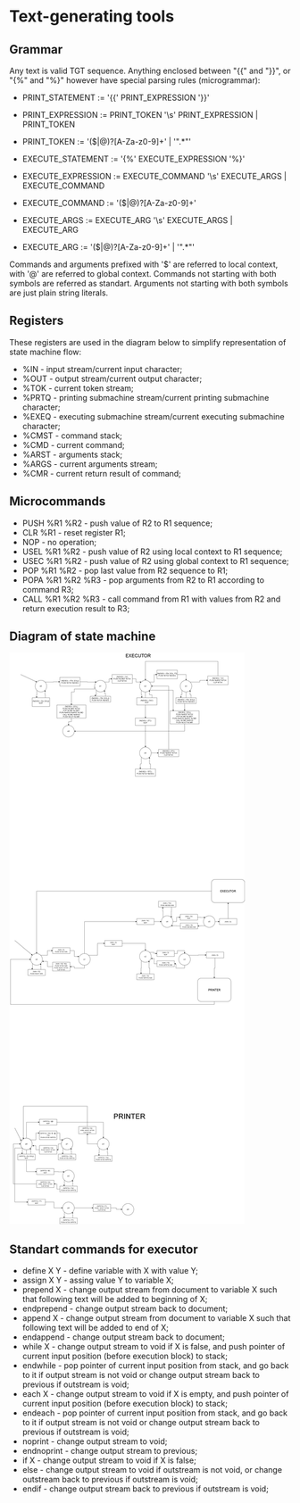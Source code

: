 # Text-generating tools

## Grammar

Any text is valid TGT sequence. Anything enclosed between "{{" and "}}", or "{%" and "%}" however have special parsing rules (microgrammar):

* PRINT_STATEMENT := '{{' PRINT_EXPRESSION '}}'
* PRINT_EXPRESSION := PRINT_TOKEN '\s' PRINT_EXPRESSION | PRINT_TOKEN
* PRINT_TOKEN := '(\$|\@)?[A-Za-z0-9]+' | '\".*\"'

* EXECUTE_STATEMENT := '{%' EXECUTE_EXPRESSION '%}'
* EXECUTE_EXPRESSION := EXECUTE_COMMAND '\s' EXECUTE_ARGS | EXECUTE_COMMAND
* EXECUTE_COMMAND := '(\$|\@)?[A-Za-z0-9]+'
* EXECUTE_ARGS := EXECUTE_ARG '\s' EXECUTE_ARGS | EXECUTE_ARG
* EXECUTE_ARG := '(\$|\@)?[A-Za-z0-9]+' | '\".*\"'

Commands and arguments prefixed with '$' are referred to local context, with '@' are referred to global context. 
Commands not starting with both symbols are referred as standart. Arguments not starting with both symbols
are just plain string literals.

## Registers

These registers are used in the diagram below to simplify representation of state machine flow:

* %IN - input stream/current input character;
* %OUT - output stream/current output character;
* %TOK - current token stream;
* %PRTQ - printing submachine stream/current printing submachine character;
* %EXEQ - executing submachine stream/current executing submachine character;
* %CMST - command stack;
* %CMD - current command;
* %ARST - arguments stack;
* %ARGS - current arguments stream;
* %CMR - current return result of command;

## Microcommands

* PUSH %R1 %R2 - push value of R2 to R1 sequence;
* CLR %R1 - reset register R1;
* NOP - no operation;
* USEL %R1 %R2 - push value of R2 using local context to R1 sequence;
* USEC %R1 %R2 - push value of R2 using global context to R1 sequence;
* POP %R1 %R2 - pop last value from R2 sequence to R1;
* POPA %R1 %R2 %R3 - pop arguments from R2 to R1 according to command R3;
* CALL %R1 %R2 %R3 - call command from R1 with values from R2 and return execution result to R3;

## Diagram of state machine

<a href="https://viewer.diagrams.net/?highlight=0000ff&edit=_blank&layers=1&nav=1&title=CodeGen%20automata%20chart#R7V1de5s4Fv41fjpzkT5IID4uEyfT6W7apkn6bHvJxDTxrmO8NmmTvdjfvmAQBkkYBQPnqOuL6dgYbEVH79E57%2FnQxJ4%2BPr9bh6uHD%2FEsWkyoNXue2OcTSn3qp%2F9mF17yC9QLrPzK%2FXo%2By6%2BR3YWb%2BX%2Bi4iK%2F7Wk%2Biza1G5M4XiTzVf3iXbxcRndJ7Vq4Xsc%2F67d9jxf1X12F95F04eYuXMhX%2FzGfJQ%2F87%2FJ21%2F%2BM5vcP%2FJeJG%2BSfPIb85uIv2TyEs%2Fhn5ZJ9MbGn6zhO8lePz9NokU0en5f8uT8aPi0Hto6Wic4Dn%2BfR%2Bw25TsLFx7%2B577%2F9sOYkOXGLsSUv%2FA%2BOZunfX7yN18lDfB8vw8XF7urZOn5azqLsW6303e6eyzhepRdJevGfUZK8FMIMn5I4vfSQPC6KT6PnefK1eDx7%2Fa1y%2Ffy58sH5C3%2BzTNYv20feUsbff6t%2BuHtu%2B44%2FKE9SMW%2Bb%2BGl9F%2B2ZGb7YwvV9lOy5j%2BX3ZdNW%2BYFCBO%2Bi%2BDFKx5PesI4WYTL%2FUV9WYbE678v7dgJMXxQyfIU8OWxgBEoqArU0BVqT5lsGLs8Alzzz7%2F0RLp6KX9ooJLxYpOowk%2BTPh3kS3azC7Uz8TDVyXU7hZpXryO%2Fz50zezdP5I1on0fPeCeCfsmJAhYYndvH%2BZ0VdFpceKpqSX%2Bt9yqg0ZfKELWen2d6QvrtbhJvN%2FE5Yz%2BrV2XVttq45ornmKlPKFFPKr2kvzeIXruJ5OuJSok5doI4gqBxpxTPV%2FUb4GmLVv0cUeD4r0vdsZV7%2Bzd2XgQe6s7312Ot1IamuNjKYJmQ9r8pxNCFTwNpdpOM%2F%2Bx5vl92G247uv58ym%2BqM7F6mr%2B6z%2F%2F82oez9x%2FTm%2F6b%2FTdjFm4l39uZ3%2FkV%2Frfl9V19u%2FszuoOzTl9v8RfaYeBu%2Fkv5B%2BSD4ZWHl1ddVi5LuQyfbdeiVGK4oEEIVGkTEen%2F7mA0LxyoaNU3NGhqHtEx8XTxSVIAkoBoWs6mpLVAXSqDs8vb9y91n7%2BOMnrzb0GT19eGWG04YIGqqRLn%2BRAJRX9ozN0QWMqT34PjIvAeimCAgrVYiopUTsQRSpEKSNEBh%2B%2B4qWs%2FTWYvWB%2BMj0MSHjwoeQe8mZbs9efvp7%2BbZk7bgygXg5qQDuld1Q2ng%2B3WUut7IMOUWpGGuHx92v77fhJ1t4Tqh0y1yKXszYefdwavwGbf3i%2FdNL6%2F3fGqKCiC6OsAdTAcEBu7UYwUvXF2g49qR%2BbhH2JI%2FfroyB32uq%2BZkwTZgCmom4w4c6jqLFJezSBkafYrM%2B9eXqINKokTh%2FytIHkj%2FPxDNCgLs%2F1NgFqxL3Mh66xO7DgZ%2FbNeCKzPTLA4%2B7t7jSuf7eYCr69vP5hEBvkDXUQ%2FcEPFh8Yo5sERt3X3LQ4VJGzRYiNkS0ZaoTVFJlI%2B7aokohAyax0Q8wRSBDkVQ0ORM3AQHt7TbVZuNCwhO7%2BZGk61hFMFBLNruCIxsWYDyi8bGGLgtYZwj4B0dgUPw6kPj1Qblrzp5AqPZjba2d943JhtSjGl98YhBoobc4NP1Onyp3LbKbtg0%2FwxxCKv9EE83ac5ZPuR2bkHuVnE%2B4F7zmu12wqIEANdO2Qcnufo6TW9I19CzrLqurt9%2FvL24fr3GIeNoHDECWb6vaBxqKzSOtLr6UzmwaQidVM5YFjr3QNtdVVxhED7uESx0tJu7LYQby40cbHNnsDQfal%2FY1g724wJac6x%2FswqX3Teyi68X0y%2B3n6o7Wf6FaHayoG6VnNgK43nkrcwB3cq6kU1jWc%2BOrvXs4CKbnHZT8fVbGWXGk01iFOsEnmxy0BTia8ec6%2Fk0w5UrOroxDwdXKT6vxj1q1ENk2ns5foMnL5axn5T4H6le2VGEyBR7MmiIzJImCTpG5mAq8%2B4U%2Fx8OY7p13tisloEqvdWGy46IT90GI4l4odb7hCowObKzDlvsfSgih9z3dDNJGUWFSWZgKgI%2BmeKyTx1FdrAihAZqcNgONoODGVgfPJK9oVsE7OAK%2FPNxH1kSMSFOoknAy46YeXW%2FYzV1omZa%2B3zcY6fdGGrtE5%2FUMQmedsOAPfBO9TIjUZdM1wW3wToB7R33%2F3MM3JG4LvAgAQ%2F%2BHZD6w%2FpI%2FUmnMKlP%2BCZZx%2F%2BKpvEizhJIl%2FEyA%2Fn3%2BWIhXAoX8%2Ftl%2BvYuFUyWa3qWCWR%2BFy5Oiw8e57PZosnbqK%2BBHoTsiwlcqsJqRyFikRvuT8REEvFKEUeAdMrEjk2OIg9rVJfM7c2EKHJxc33FphvjbXgxj4fB6zCZdVgpXGrIBS5lP8GvcNjU5oqFha7bAleYrSYW1xJITCwXNuCPuT8xl1S7SHEltHmgOYqHl622Ng3sLlJPV6QeLnbCN6%2B6fLS4h7ZMfVzV5QFsXR%2FqPrfaMg3AOHxl6%2BIATXq4CShVT%2BFImVaBYFz7oqvRU%2B2XIxrxhefRVMsl3s%2FHNWgxF5fO0d1%2FxZwh6vtIcYVgPd20Sg9XKoIn5z4ezuDwFq8Zj1P2eHXKl45VvmTT3Zfp94DNf8oUJkiqVbWZJhU0WMkJD2WZs2mPxmp4uoEjrmWRANk3PD4%2FqCWmLVNcPrAnBwOPjG3rpPXWyLi2o9W2s4tPl%2BrN6hiiOEyJUVAlhpma5XgxzcDk4%2B7bwGyMEhpvL4qZtxhwiSYKpm9cyEfzuCP34%2FK1fUKKC7JD%2BIQaeP0VD%2B%2BQnD8H3vlTGUgiurWP6X1riQdg9XwCVn%2FoATnDl9i2IEjtU3zF451LAnekulj%2BcxjoPlxsn6%2FbadHvndo%2FDPq9dVqsaXbqGJ%2BuRcTgiAtudAWwzlAFfuhIOg6r9mAprjwVPu4qoaOQMiihI%2FbidhUdyEYldALgA6wRkwKBro2EbB8KDPQn61bucGS1tkwDXEce8XEfiR5tVSsa%2BB54%2F4gATzMsdN0GON4A6By1g2iL1MJA%2BTzi73hFa%2Bcmx7VpXIPm83DpjENafbm5uPx1SSvZGdI9cpYNpZiIdfSGGpe%2B9rkPFi53iFjm2YGjVTC%2FQqrIDEGZZFohO3HKlVh56KwFYhlIto7VZjvQ7fMUIKt3kCsu%2B7BJHMt4ulUKi8EfZ0msI8%2FUajiYhsBy4EdWQheaTDT%2BGfgRFMQCLtnt1OmG2n6dmrDGPhCutAzRUBZSTJuIFlVPnAUTw%2FCk5UApXoTVcP8wpEUpoNFYi%2Bmvy1o4Yr2Urau4%2BmAtlJV9zZuP7jkrNu3jnJVfp22QEJ08IYGCMx%2Bqb5C6ehN0a0LCSylnRlF1obwPV0EzASUaD%2B8l0UsA5CB5EjCWUTkcB02FOiizohaVIkVZPYm9%2B3XdzLpA1P88NNFYXC41E%2BzwhNfyhHgQgPjEwdbjPjxWrIsIWQW73MfYU6Q%2FD0W0KidNlQEpTpl28nMvIG3Fnm5Bzzj5zbJIxbTkrgnOJ6Q07%2FrPcFarP1DSHQvlt88o621xjrPXy4T7b7uO068u5AR2aIkrbSu6CUJ9FI%2BoEWP6YZXDmVK66pyAFZnvHfc%2BzGzbeWjhRkF%2F598EjCUx1y7dtlQRJxVzMByW0CTboaMOtP0Sgmv%2FoaAGBWbyQF%2BiYKnqe8dd9bKILGRIL0t2isG9LILpcEhchjXRptGQ2Qky3aC2EwQzIX1hlKXAZKtbdfiSylLoIwCu3lZMO9ZxREtB11HlRA8SOFFQDYnaUtCWKNjRPWruAY1rrA1SYgV1qVq0RazdM1QOkzXcGQINxCGiVtb7xX24cAbvSywdNeoM1%2Bli719aNfIVcQFIIz%2Bw0Bn5VOEHHbnAqg%2FbbuMjy32Q%2BxMINr5G3uv0w41%2Bchmwse8RCVWqUrdRaUEK28kVs%2B%2FMbXjTcMXHrROXYumnFtKIlC8Ff5URKRVcBsuxtEF3IdS%2BMdWlmiguztVG40lh8421JWrjIg9d4NqqLqc5jZWDpy1TZD4wVeSfIavzJQgT0Cies%2BrQpaNyRq99w0IW9pVbqurGRrqfgoIiWkIsKiLMV5XdjOpB2Qru5uhB1Sw94xDWykyoEWYWmOSMWG3%2FarDYYwDrX3WrvR1pv7K1k1rGotKlSgR%2FoALbXbcx6acaS2zbnhimTMKWM3heT2qeXptDahKxh2tq9frQezJDpEaweYCOotWTehItVJuyIxfTCMhKt%2BBDYgVXGeeZ33defUBx3ynH6bsbEbHbhyXEnl5eCt%2BdP6txPsX0wzU4yG1J0zMFxqmlwLgYXO0P45a0HqIbGfaY2luf7PYxKELABY73dNCMQzRD3kt5maYZ%2Bbi7a8YWg%2BOoGfd4UVJQlykwPq5qPPYv3eNh6po%2FgP1LG8YD2r%2B0hwyYAVX3K6QK1r9078Cr%2FUsVWzQmK4b40EaMkf1LR4OCLukK1z1x77h7705WCXeY3smUiN3uleGPodolNmDx2Mm01YQwDYuDdjLdj0fjW5pKB60EuodwDohRPPU%2F6PZLZd%2FShjtx1QAN19BTB6Ju%2BJiBZ%2FnXZrX9sppr%2Fgt1%2BmRip0%2BfMT08D9fp05JTQFYKkxjSa%2FDkaYP2GsixsLV5RenWxhHeshKLEoRtbIJ9b9MXK64UnHLk1fAOMmJErpKjinqekXXcMfK9Z3IsbUsPV0lPOfLWmp56bucEb3GPHBrVrYUbzqyC7TeHm8rg276B2KHt2Ll4BXywJnTKkCK6vWQGhBRwb6ZDETWodabfnQkbpDTaM3XAk1F5j5aUE0U9BTHQE9zSt%2Bs4m8jys3fpX%2FXwIZ5F2R3%2FAw%3D%3D"><img src="./automata-chart.png"/></a>

## Standart commands for executor

* define X Y - define variable with X with value Y;
* assign X Y - assing value Y to variable X;
* prepend X - change output stream from document to variable X such that following text
will be added to beginning of X;
* endprepend - change output stream back to document;
* append X - change output stream from document to variable X such that following text
will be added to end of X;
* endappend - change output stream back to document;
* while X - change output stream to void if X is false, and push pointer of current
input position (before execution block) to stack;
* endwhile - pop pointer of current input position from stack, and go back to it
if output stream is not void or change output stream back to previous
if outstream is void;
* each X -  change output stream to void if X is empty, and push pointer of current
input position (before execution block) to stack;
* endeach - pop pointer of current input position from stack, and go back to it
if output stream is not void or change output stream back to previous
if outstream is void;
* noprint - change output stream to void;
* endnoprint - change output stream to previous;
* if X -  change output stream to void if X is false;
* else - change output stream to void if outstream is not void, or change outstream
back to previous if outstream is void;
* endif - change output stream back to previous if outstream is void;
